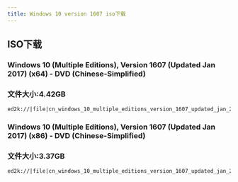 ```yaml
---
title: Windows 10 version 1607 iso下载
---
```

## ISO下载
### Windows 10 (Multiple Editions), Version 1607 (Updated Jan 2017) (x64) - DVD (Chinese-Simplified)
### 文件大小:4.42GB
```
ed2k://|file|cn_windows_10_multiple_editions_version_1607_updated_jan_2017_x64_dvd_9714394.iso|4747692032|27841B07666580185078EE62915191A1|/
```
### Windows 10 (Multiple Editions), Version 1607 (Updated Jan 2017) (x86) - DVD (Chinese-Simplified)
### 文件大小:3.37GB
```
ed2k://|file|cn_windows_10_multiple_editions_version_1607_updated_jan_2017_x86_dvd_9714392.iso|3621646336|99C607CB5DEA2B245D131F03E5F6522F|/
```
